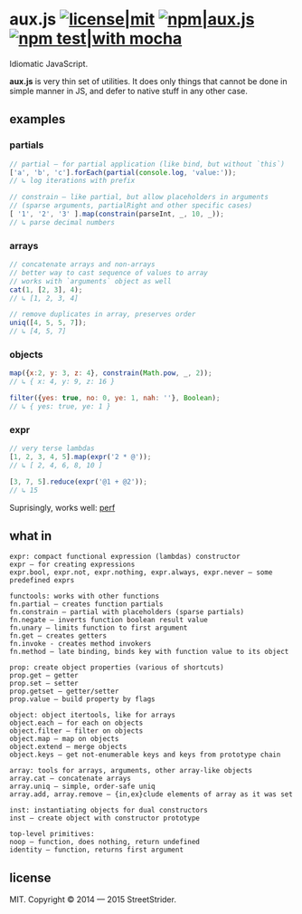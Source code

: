 # aux.js [![license|mit](http://img.shields.io/badge/license-MIT-brightgreen.svg?style=flat-square)](MIT-LICENSE.txt) [![npm|aux.js](http://img.shields.io/badge/npm-aux.js-CB3837.svg?style=flat-square)](https://www.npmjs.org/package/aux.js) [![npm test|with mocha](http://img.shields.io/badge/npm%20test-with%20mocha-9E785A.svg?style=flat-square)](http://mochajs.org/)
Idiomatic JavaScript.

**aux.js** is very thin set of utilities. It does only things that cannot be done in simple manner in JS,
and defer to native stuff in any other case.

## examples
### partials
```javascript
// partial — for partial application (like bind, but without `this`)
['a', 'b', 'c'].forEach(partial(console.log, 'value:'));
// ↳ log iterations with prefix

// constrain — like partial, but allow placeholders in arguments
// (sparse arguments, partialRight and other specific cases)
[ '1', '2', '3' ].map(constrain(parseInt, _, 10, _));
// ↳ parse decimal numbers
```

### arrays
```javascript
// concatenate arrays and non-arrays
// better way to cast sequence of values to array
// works with `arguments` object as well
cat(1, [2, 3], 4);
// ↳ [1, 2, 3, 4]

// remove duplicates in array, preserves order
uniq([4, 5, 5, 7]);
// ↳ [4, 5, 7]
```

### objects
```javascript
map({x:2, y: 3, z: 4}, constrain(Math.pow, _, 2));
// ↳ { x: 4, y: 9, z: 16 }

filter({yes: true, no: 0, ye: 1, nah: ''}, Boolean);
// ↳ { yes: true, ye: 1 }
```

### expr
```javascript
// very terse lambdas
[1, 2, 3, 4, 5].map(expr('2 * @'));
// ↳ [ 2, 4, 6, 8, 10 ]

[3, 7, 5].reduce(expr('@1 + @2'));
// ↳ 15
```
Suprisingly, works well:
[perf](http://jsperf.com/new-function-vs-function-expression)

## what in
```
expr: compact functional expression (lambdas) constructor
expr — for creating expressions
expr.bool, expr.not, expr.nothing, expr.always, expr.never — some predefined exprs

functools: works with other functions
fn.partial — creates function partials
fn.constrain — partial with placeholders (sparse partials)
fn.negate — inverts function boolean result value
fn.unary — limits function to first argument
fn.get — creates getters
fn.invoke - creates method invokers
fn.method — late binding, binds key with function value to its object

prop: create object properties (various of shortcuts)
prop.get — getter
prop.set — setter
prop.getset — getter/setter
prop.value — build property by flags

object: object itertools, like for arrays
object.each — for each on objects
object.filter — filter on objects
object.map — map on objects
object.extend — merge objects
object.keys — get not-enumerable keys and keys from prototype chain

array: tools for arrays, arguments, other array-like objects
array.cat — concatenate arrays
array.uniq — simple, order-safe uniq
array.add, array.remove — {in,ex}clude elements of array as it was set

inst: instantiating objects for dual constructors
inst — create object with constructor prototype

top-level primitives:
noop — function, does nothing, return undefined
identity — function, returns first argument
```

## license
MIT. Copyright © 2014 — 2015 StreetStrider.
